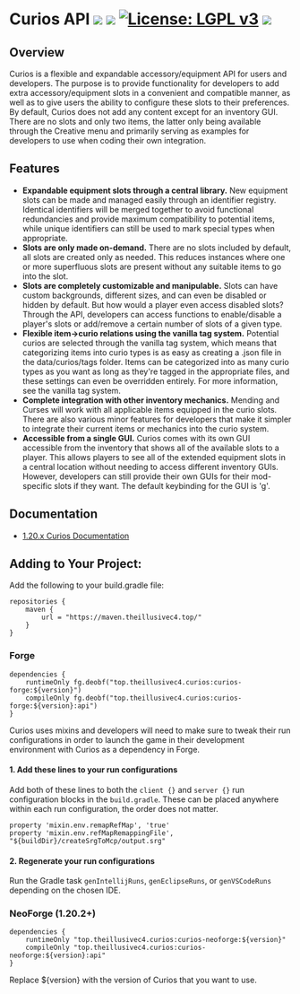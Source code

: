 # Curios API [![](http://cf.way2muchnoise.eu/versions/curios.svg)](https://www.curseforge.com/minecraft/mc-mods/curios) [![](http://cf.way2muchnoise.eu/short_curios_downloads.svg)](https://www.curseforge.com/minecraft/mc-mods/curios/files) [![License: LGPL v3](https://img.shields.io/badge/License-LGPL%20v3-blue.svg?&style=flat-square)](https://www.gnu.org/licenses/lgpl-3.0) [![](https://img.shields.io/discord/500852157503766538.svg?color=green&label=Discord&style=flat-square)](https://discord.gg/JWgrdwt)

## Overview

Curios is a flexible and expandable accessory/equipment API for users and developers. The purpose is to provide functionality for developers to add extra accessory/equipment slots in a convenient and compatible manner, as well as to give users the ability to configure these slots to their preferences. By default, Curios does not add any content except for an inventory GUI. There are no slots and only two items, the latter only being available through the Creative menu and primarily serving as examples for developers to use when coding their own integration.

## Features

* **Expandable equipment slots through a central library.** New equipment slots can be made and managed easily through an identifier registry. Identical identifiers will be merged together to avoid functional redundancies and provide maximum compatibility to potential items, while unique identifiers can still be used to mark special types when appropriate.
* **Slots are only made on-demand.** There are no slots included by default, all slots are created only as needed. This reduces instances where one or more superfluous slots are present without any suitable items to go into the slot.
* **Slots are completely customizable and manipulable.** Slots can have custom backgrounds, different sizes, and can even be disabled or hidden by default. But how would a player even access disabled slots? Through the API, developers can access functions to enable/disable a player's slots or add/remove a certain number of slots of a given type.
* **Flexible item->curio relations using the vanilla tag system.** Potential curios are selected through the vanilla tag system, which means that categorizing items into curio types is as easy as creating a .json file in the data/curios/tags folder. Items can be categorized into as many curio types as you want as long as they're tagged in the appropriate files, and these settings can even be overridden entirely. For more information, see the vanilla tag system.
* **Complete integration with other inventory mechanics.** Mending and Curses will work with all applicable items equipped in the curio slots. There are also various minor features for developers that make it simpler to integrate their current items or mechanics into the curio system.
* **Accessible from a single GUI.** Curios comes with its own GUI accessible from the inventory that shows all of the available slots to a player. This allows players to see all of the extended equipment slots in a central location without needing to access different inventory GUIs. However, developers can still provide their own GUIs for their mod-specific slots if they want. The default keybinding for the GUI is 'g'.

## Documentation

* [1.20.x Curios Documentation](https://docs.illusivesoulworks.com/category/curios)

## Adding to Your Project:

Add the following to your build.gradle file:
```
repositories {
    maven {
        url = "https://maven.theillusivec4.top/"
    }
}
```

### Forge
```
dependencies {
    runtimeOnly fg.deobf("top.theillusivec4.curios:curios-forge:${version}")
    compileOnly fg.deobf("top.theillusivec4.curios:curios-forge:${version}:api")
}
```

Curios uses mixins and developers will need to make sure to tweak their run configurations in order to launch the game
in their development environment with Curios as a dependency in Forge.

#### 1. Add these lines to your run configurations

Add both of these lines to both the `client {}` and `server {}` run configuration blocks in the `build.gradle`. These
can be placed anywhere within each run configuration, the order does not matter.

```
property 'mixin.env.remapRefMap', 'true'
property 'mixin.env.refMapRemappingFile', "${buildDir}/createSrgToMcp/output.srg"
```

#### 2. Regenerate your run configurations

Run the Gradle task `genIntellijRuns`, `genEclipseRuns`, or `genVSCodeRuns` depending on the chosen IDE.

### NeoForge (1.20.2+)
```
dependencies {
    runtimeOnly "top.theillusivec4.curios:curios-neoforge:${version}"
    compileOnly "top.theillusivec4.curios:curios-neoforge:${version}:api"
}
```

Replace ${version} with the version of Curios that you want to use.

